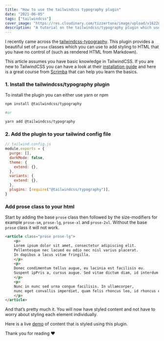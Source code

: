 ```yaml
---
title: "How to use the tailwindcss typography plugin"
date: "2021-06-05"
tags: ["tailwindcss"]
cover_image: "https://res.cloudinary.com/tizzertuna/image/upload/v1622889341/Articles/article_5_2x_vspcfv.png"
description: "A tutorial on the tailwindcss/typography plugin which uses a set of prose classes to create beautiful typographic defaults"
---
```


I recently came across the [tailwindcss-typography](https://github.com/tailwindlabs/tailwindcss-typography).
This plugin provides a beautiful set of `prose` classes which you can use to add styling to HTML that you have no control of (such as rendered HTML from Markdown).

This article assumes you have basic knowledge in TailwindCSS. If you are new to TailwindCSS you can have a look at their [installation guide](https://tailwindcss.com/docs/installation)
and here is a great course from [Scrimba](https://scrimba.com/learn/tailwind) that can help you learn the basics.

### 1. Install the tailwindcss/typography plugin

To install the plugin you can either use yarn or npm

```bash
npm install @tailwindcss/typography

#or

yarn add @tailwindcss/typography
```

### 2. Add the plugin to your tailwind config file

```js
// tailwind.config.js
module.exports = {
  purge: [],
  darkMode: false,
  theme: {
    extend: {},
  },
  variants: {
    extend: {},
  },
  plugins: [require("@tailwindcss/typography")],
}
```

### Add prose class to your html

Start by adding the base `prose` class then followed by the size-modifiers for example  `prose-sm`,  `prose-lg`,  `prose-xl` and `prose-2xl`.
Without the base `prose` class it will not work.

```html
<article class="prose prose-lg">
    <p>
    Lorem ipsum dolor sit amet, consectetur adipiscing elit. 
    Pellentesque nec lacued eu odio nec nisl varius placerat. 
    In dapibus a lacus vitae fringilla.
    </p>
    <p>
    Donec condimentum tellus augue, eu lacinia est facilisis eu.
    Suspent ipPris a, cursus augue. Sed vitae dictum diam, id interdum ex.
    </p>
    <p>
    Nunc in nunc sed urna congue facilisis. In ullamcorper,
    nunc eget convallis imperdiet, quam felis rhoncus leo, id rhoncus erat leo vel 
    </p>
</article>
```

And that’s pretty much it. You will now have styled content and not have to worry about styling each element individually.

Here is a live [demo](https://tailwindcss-typography.netlify.app/) of content that is styled using this plugin.

Thank you for reading ❤️
